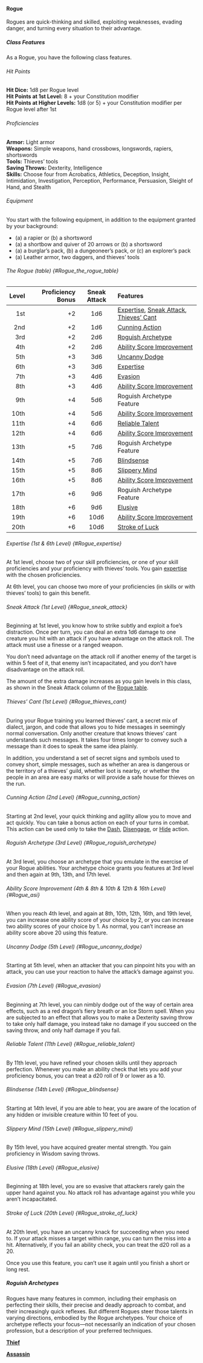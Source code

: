 #### Rogue

Rogues are quick-thinking and skilled, exploiting weaknesses, evading danger, and turning every situation to their advantage.

##### Class Features

As a Rogue, you have the following class features.
###### Hit Points
**Hit Dice:** 1d8 per Rogue level
\
**Hit Points at 1st Level:** 8 + your Constitution modifier
\
**Hit Points at Higher Levels:** 1d8 (or 5) + your Constitution modifier per Rogue level after 1st

###### Proficiencies
**Armor:**
Light armor
\
**Weapons:**
Simple weapons, hand crossbows, longswords, rapiers, shortswords
\
**Tools:**
Thieves’ tools
\
**Saving Throws:**
Dexterity, Intelligence
\
**Skills:**
Choose four from Acrobatics, Athletics, Deception, Insight, Intimidation, Investigation, Perception, Performance, Persuasion, Sleight of Hand, and Stealth

###### Equipment
You start with the following equipment, in addition to the equipment granted by your background:
- (a) a rapier or (b) a shortsword
- (a) a shortbow and quiver of 20 arrows or (b) a shortsword
- (a) a burglar’s pack, (b) a dungeoneer’s pack, or (c) an explorer’s pack
- (a) Leather armor, two daggers, and thieves’ tools

###### The Rogue (table) {#Rogue_the_rogue_table}

| Level | Proficiency Bonus | Sneak Attack | Features                                     |
|------:|------------------:|:------------:|:---------------------------------------------|
|   1st |                +2 |      1d6     | [Expertise](#Rogue_expertise), [Sneak Attack](#Rogue_sneak_attack), [Thieves’ Cant](#Rogue_thieves_cant) |
|   2nd |                +2 |      1d6     | [Cunning Action](#Rogue_cunning_action)      |
|   3rd |                +2 |      2d6     | [Roguish Archetype](#Rogue_roguish_archetype)|
|   4th |                +2 |      2d6     | [Ability Score Improvement](#Rogue_asi)      |
|   5th |                +3 |      3d6     | [Uncanny Dodge](#Rogue_uncanny_dodge)        |
|   6th |                +3 |      3d6     | [Expertise](#Rogue_expertise)                |
|   7th |                +3 |      4d6     | [Evasion](#Rogue_evasion)                    |
|   8th |                +3 |      4d6     | [Ability Score Improvement](#Rogue_asi)      |
|   9th |                +4 |      5d6     | Roguish Archetype Feature                    |
|  10th |                +4 |      5d6     | [Ability Score Improvement](#Rogue_asi)      |
|  11th |                +4 |      6d6     | [Reliable Talent](#Rogue_reliable_talent)    |
|  12th |                +4 |      6d6     | [Ability Score Improvement](#Rogue_asi)      |
|  13th |                +5 |      7d6     | Roguish Archetype Feature                    |
|  14th |                +5 |      7d6     | [Blindsense](#Rogue_blindsense)              |
|  15th |                +5 |      8d6     | [Slippery Mind](#Rogue_slippery_mind)        |
|  16th |                +5 |      8d6     | [Ability Score Improvement](#Rogue_asi)      |
|  17th |                +6 |      9d6     | Roguish Archetype Feature                    |
|  18th |                +6 |      9d6     | [Elusive](#Rogue_elusive)                    |
|  19th |                +6 |     10d6     | [Ability Score Improvement](#Rogue_asi)      |
|  20th |                +6 |     10d6     | [Stroke of Luck](#Rogue_stroke_of_luck)      |

###### Expertise (1st & 6th Level) {#Rogue_expertise}

At 1st level, choose two of your skill proficiencies, or one of your skill proficiencies and your proficiency with thieves’ tools.
You gain [expertise](#Proficiency_Bonus_expertise) with the chosen proficiencies.

At 6th level, you can choose two more of your proficiencies (in skills or with thieves’ tools) to gain this benefit.

###### Sneak Attack (1st Level) {#Rogue_sneak_attack}

Beginning at 1st level, you know how to strike subtly and exploit a foe’s distraction.
Once per turn, you can deal an extra 1d6 damage to one creature you hit with an attack if you have advantage on the attack roll. The attack must use a finesse or a ranged weapon.

You don’t need advantage on the attack roll if another enemy of the target is within 5 feet of it, that enemy isn’t incapacitated, and you don’t have disadvantage on the attack roll.

The amount of the extra damage increases as you gain levels in this class, as shown in the Sneak Attack column of the [Rogue table](#Rogue_the_rogue_table).

###### Thieves’ Cant (1st Level) {#Rogue_thieves_cant}

During your Rogue training you learned thieves’ cant, a secret mix of dialect, jargon, and code that allows you to hide messages in seemingly normal conversation.
Only another creature that knows thieves’ cant understands such messages.
It takes four times longer to convey such a message than it does to speak the same idea plainly.

In addition, you understand a set of secret signs and symbols used to convey short, simple messages, such as whether an area is dangerous or the territory of a thieves’ guild, whether loot is nearby, or whether the people in an area are easy marks or will provide a safe house for thieves on the run.

###### Cunning Action (2nd Level) {#Rogue_cunning_action}

Starting at 2nd level, your quick thinking and agility allow you to move and act quickly.
You can take a bonus action on each of your turns in combat.
This action can be used only to take the [Dash](#Combat_Actions_dash), [Disengage](#Combat_Actions_disengage), or [Hide](#Combat_Actions_hide) action.

###### Roguish Archetype (3rd Level) {#Rogue_roguish_archetype}

At 3rd level, you choose an archetype that you emulate in the exercise of your Rogue abilities.
Your archetype choice grants you features at 3rd level and then again at 9th, 13th, and 17th level.

###### Ability Score Improvement (4th & 8th & 10th & 12th & 16th Level) {#Rogue_asi}

When you reach 4th level, and again at 8th, 10th, 12th, 16th, and 19th level, you can increase one ability score of your choice by 2, or you can increase two ability scores of your choice by 1.
As normal, you can’t increase an ability score above 20 using this feature.

###### Uncanny Dodge (5th Level) {#Rogue_uncanny_dodge}

Starting at 5th level, when an attacker that you can pinpoint hits you with an attack, you can use your reaction to halve the attack’s damage against you.

###### Evasion (7th Level) {#Rogue_evasion}

Beginning at 7th level, you can nimbly dodge out of the way of certain area effects, such as a red dragon’s fiery breath or an Ice Storm spell.
When you are subjected to an effect that allows you to make a Dexterity saving throw to take only half damage, you instead take no damage if you succeed on the saving throw, and only half damage if you fail.

###### Reliable Talent (11th Level) {#Rogue_reliable_talent}

By 11th level, you have refined your chosen skills until they approach perfection.
Whenever you make an ability check that lets you add your proficiency bonus, you can treat a d20 roll of 9 or lower as a 10.

###### Blindsense (14th Level) {#Rogue_blindsense}

Starting at 14th level, if you are able to hear, you are aware of the location of any hidden or invisible creature within 10 feet of you.

###### Slippery Mind (15th Level) {#Rogue_slippery_mind}

By 15th level, you have acquired greater mental strength.
You gain proficiency in Wisdom saving throws.

###### Elusive (18th Level) {#Rogue_elusive}

Beginning at 18th level, you are so evasive that attackers rarely gain the upper hand against you.
No attack roll has advantage against you while you aren’t incapacitated.

###### Stroke of Luck (20th Level) {#Rogue_stroke_of_luck}

At 20th level, you have an uncanny knack for succeeding when you need to.
If your attack misses a target within range, you can turn the miss into a hit.
Alternatively, if you fail an ability check, you can treat the d20 roll as a 20.

Once you use this feature, you can’t use it again until you finish a short or long rest.

##### Roguish Archetypes

Rogues have many features in common, including their emphasis on perfecting their skills, their precise and deadly approach to combat, and their increasingly quick reflexes.
But different Rogues steer those talents in varying directions, embodied by the Rogue archetypes.
Your choice of archetype reflects your focus—not necessarily an indication of your chosen profession, but a description of your preferred techniques.

[**Thief**](./Thief.md)

[**Assassin**](./Assassin.md)